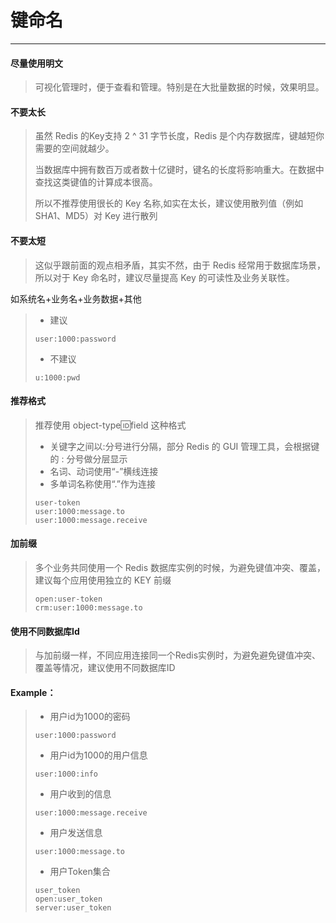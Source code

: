 # 键命名

---
#### 尽量使用明文

>可视化管理时，便于查看和管理。特别是在大批量数据的时候，效果明显。

#### **不要太长**

> 虽然 Redis 的Key支持 2 ^ 31 字节长度，Redis 是个内存数据库，键越短你需要的空间就越少。
>
>当数据库中拥有数百万或者数十亿键时，键名的长度将影响重大。在数据中查找这类键值的计算成本很高。
> 
> 所以不推荐使用很长的 Key 名称,如实在太长，建议使用散列值（例如 SHA1、MD5）对 Key 进行散列
>


#### **不要太短**

> 这似乎跟前面的观点相矛盾，其实不然，由于 Redis 经常用于数据库场景，所以对于 Key 命名时，建议尽量提高 Key 的可读性及业务关联性。
>
如系统名+业务名+业务数据+其他
> * 建议
>
> ```
> user:1000:password
> ```
> * 不建议
>
> ```
> u:1000:pwd
> ```



#### **推荐格式**

> 推荐使用 object\-type:id:field 这种格式
>
> * 关键字之间以:分号进行分隔，部分 Redis 的 GUI 管理工具，会根据键的 : 分号做分层显示
> * 名词、动词使用“\-”横线连接
> * 多单词名称使用“\.”作为连接
>
> ```
> user-token
> user:1000:message.to
> user:1000:message.receive
> 
>```





#### **加前缀**

>多个业务共同使用一个 Redis 数据库实例的时候，为避免键值冲突、覆盖，建议每个应用使用独立的 KEY 前缀
> ```
> open:user-token
> crm:user:1000:message.to
> ```


#### **使用不同数据库Id**

>与加前缀一样，不同应用连接同一个Redis实例时，为避免避免键值冲突、覆盖等情况，建议使用不同数据库ID




#### Example：

> * 用户id为1000的密码
>
> ```Redis
> user:1000:password
> ```
>
> * 用户id为1000的用户信息
>
> ```Redis
> user:1000:info
> ```
>
> * 用户收到的信息
>
> ```Redis
> user:1000:message.receive
> ```
>
> * 用户发送信息
>
> ```
> user:1000:message.to
> ```
>
> * 用户Token集合
>
> ```
> user_token
> open:user_token
> server:user_token
> ```



